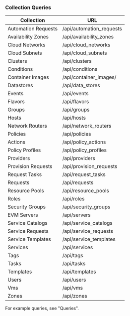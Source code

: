 ### Collection Queries

| Collection          | URL                       |
| ------------------- | ------------------------- |
| Automation Requests | /api/automation\_requests |
| Availability Zones  | /api/availability\_zones  |
| Cloud Networks      | /api/cloud\_networks      |
| Cloud Subnets       | /api/cloud\_subnets       |
| Clusters            | /api/clusters             |
| Conditions          | /api/conditions           |
| Container Images    | /api/container\_images/   |
| Datastores          | /api/data\_stores         |
| Events              | /api/events               |
| Flavors             | /api/flavors              |
| Groups              | /api/groups               |
| Hosts               | /api/hosts                |
| Network Routers     | /api/network\_routers     |
| Policies            | /api/policies             |
| Actions             | /api/policy\_actions      |
| Policy Profiles     | /api/policy\_profiles     |
| Providers           | /api/providers            |
| Provision Requests  | /api/provision\_requests  |
| Request Tasks       | /api/request\_tasks       |
| Requests            | /api/requests             |
| Resource Pools      | /api/resource\_pools      |
| Roles               | /api/roles                |
| Security Groups     | /api/security\_groups     |
| EVM Servers         | /api/servers              |
| Service Catalogs    | /api/service\_catalogs    |
| Service Requests    | /api/service\_requests    |
| Service Templates   | /api/service\_templates   |
| Services            | /api/services             |
| Tags                | /api/tags                 |
| Tasks               | /api/tasks                |
| Templates           | /api/templates            |
| Users               | /api/users                |
| Vms                 | /api/vms                  |
| Zones               | /api/zones                |

For example queries, see "Queries".
